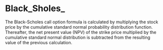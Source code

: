 # Black_Sholes_

The Black-Scholes call option formula is calculated by multiplying the stock price by the cumulative standard normal probability distribution function. Thereafter, the net present value (NPV) of the strike price multiplied by the cumulative standard normal distribution is subtracted from the resulting value of the previous calculation.
